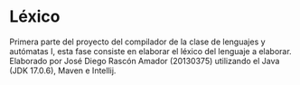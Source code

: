 # Léxico
Primera parte del proyecto del compilador de la clase de lenguajes y autómatas I, esta fase consiste en elaborar el léxico del lenguaje a elaborar. Elaborado por José Diego Rascón Amador (20130375) utilizando el Java (JDK 17.0.6), Maven e Intellij.
